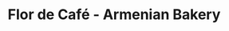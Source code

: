 ---
title: "Flor de Café - Armenian Bakery"
url: /glendale/flor-de-cafe-armenian-bakery/
shop: Bäckerei
---
